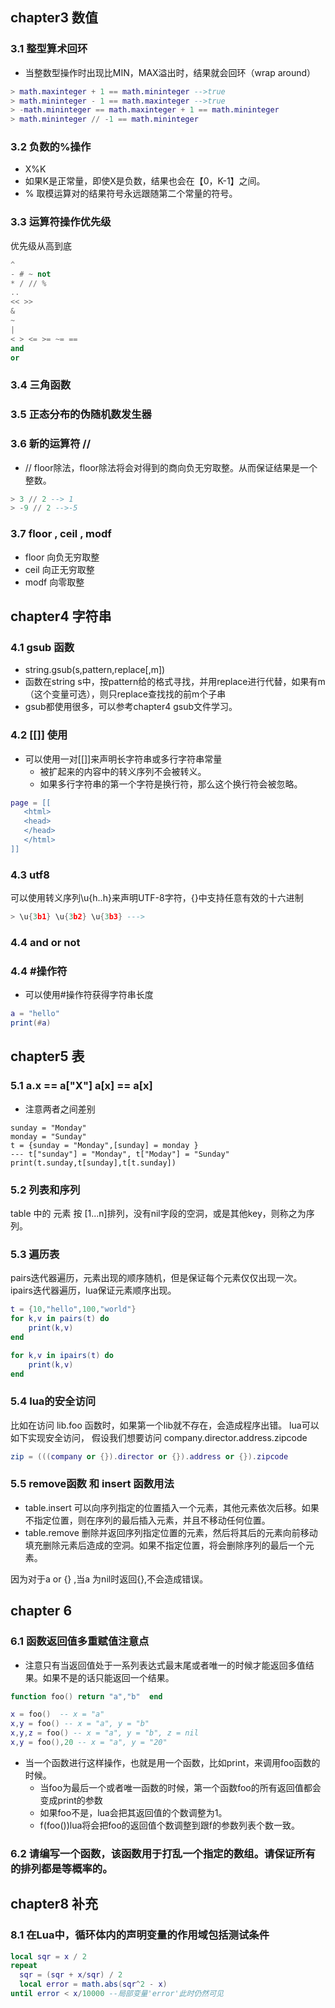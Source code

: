 
## chapter3 数值

### 3.1 整型算术回环
- 当整数型操作时出现比MIN，MAX溢出时，结果就会回环（wrap  around）
```lua
> math.maxinteger + 1 == math.mininteger -->true
> math.mininteger - 1 == math.maxinteger -->true
> -math.mininteger == math.maxinteger + 1 == math.mininteger
> math.mininteger // -1 == math.mininteger 
```
### 3.2 负数的%操作
- X%K
- 如果K是正常量，即使X是负数，结果也会在【0，K-1】之间。
- % 取模运算对的结果符号永远跟随第二个常量的符号。
### 3.3 运算符操作优先级
优先级从高到底
```lua
^
- # ~ not 
* / // %
..
<< >>
& 
~
|
< > <= >= ~= ==
and 
or
```
### 3.4 三角函数

### 3.5 正态分布的伪随机数发生器

### 3.6 新的运算符 //
- // floor除法，floor除法将会对得到的商向负无穷取整。从而保证结果是一个整数。
```lua
> 3 // 2 --> 1
> -9 // 2 -->-5
```

### 3.7 floor , ceil , modf
- floor 向负无穷取整
- ceil  向正无穷取整
- modf  向零取整

## chapter4 字符串
### 4.1 gsub 函数
- string.gsub(s,pattern,replace[,m])
- 函数在string s中，按pattern给的格式寻找，并用replace进行代替，如果有m（这个变量可选），则只replace查找找的前m个子串
- gsub都使用很多，可以参考chapter4 gsub文件学习。

### 4.2  [[]] 使用
- 可以使用一对[[]]来声明长字符串或多行字符串常量
  - 被扩起来的内容中的转义序列不会被转义。
  - 如果多行字符串的第一个字符是换行符，那么这个换行符会被忽略。

```lua
page = [[
   <html>
   <head>
   </head>
   </html>
]]
```
### 4.3  utf8
可以使用转义序列\u{h..h}来声明UTF-8字符，{}中支持任意有效的十六进制
```lua
> \u{3b1} \u{3b2} \u{3b3} ---> 
```
### 4.4 and or not
### 4.4 #操作符
- 可以使用#操作符获得字符串长度
```lua
a = "hello"
print(#a)
```
## chapter5 表 
### 5.1 a.x == a["X"] a[x] == a[x]
- 注意两者之间差别

```
sunday = "Monday"
monday = "Sunday"
t = {sunday = "Monday",[sunday] = monday }
--- t["sunday"] = "Monday", t["Moday"] = "Sunday"
print(t.sunday,t[sunday],t[t.sunday])
```

### 5.2 列表和序列
table 中的 元素 按 [1...n]排列，没有nil字段的空洞，或是其他key，则称之为序列。

### 5.3 遍历表
pairs迭代器遍历，元素出现的顺序随机，但是保证每个元素仅仅出现一次。
ipairs迭代器遍历，lua保证元素顺序出现。
```lua
t = {10,"hello",100,"world"}
for k,v in pairs(t) do
    print(k,v)
end

for k,v in ipairs(t) do
    print(k,v)
end
```

### 5.4 lua的安全访问

比如在访问 lib.foo 函数时，如果第一个lib就不存在，会造成程序出错。
lua可以如下实现安全访问，
假设我们想要访问 company.director.address.zipcode

```lua
zip = (((company or {}).director or {}).address or {}).zipcode
```

### 5.5 remove函数 和 insert 函数用法
- table.insert 可以向序列指定的位置插入一个元素，其他元素依次后移。如果不指定位置，则在序列的最后插入元素，并且不移动任何位置。
- table.remove 删除并返回序列指定位置的元素，然后将其后的元素向前移动填充删除元素后造成的空洞。如果不指定位置，将会删除序列的最后一个元素。


因为对于a or {} ,当a 为nil时返回{},不会造成错误。


## chapter 6
### 6.1 函数返回值多重赋值注意点
- 注意只有当返回值处于一系列表达式最末尾或者唯一的时候才能返回多值结果。如果不是的话只能返回一个结果。
```lua
function foo() return "a","b"  end

x = foo()  -- x = "a"
x,y = foo() -- x = "a", y = "b"
x,y,z = foo() -- x = "a", y = "b", z = nil
x,y = foo(),20 -- x = "a", y = "20"


```
- 当一个函数进行这样操作，也就是用一个函数，比如print，来调用foo函数的时候。
  - 当foo为最后一个或者唯一函数的时候，第一个函数foo的所有返回值都会变成print的参数
  - 如果foo不是，lua会把其返回值的个数调整为1。
  - f(foo())lua将会把foo的返回值个数调整到跟f的参数列表个数一致。

### 6.2 请编写一个函数，该函数用于打乱一个指定的数组。请保证所有的排列都是等概率的。


## chapter8 补充
### 8.1 在Lua中，循环体内的声明变量的作用域包括测试条件
```lua
local sqr = x / 2
repeat
  sqr = (sqr + x/sqr) / 2
  local error = math.abs(sqr^2 - x)
until error < x/10000 --局部变量'error'此时仍然可见
```
